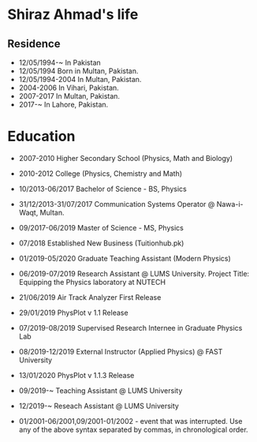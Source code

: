 Shiraz Ahmad's life
===============


Residence
------
- 12/05/1994-~ In Pakistan
- 12/05/1994 Born in Multan, Pakistan.
- 12/05/1994-2004 In Multan, Pakistan.
- 2004-2006 In Vihari, Pakistan.
- 2007-2017 In Multan, Pakistan.
- 2017-~ In Lahore, Pakistan.

# Education

- 2007-2010 Higher Secondary School (Physics, Math and Biology)
- 2010-2012 College (Physics, Chemistry and Math)
- 10/2013-06/2017 Bachelor of Science - BS, Physics
- 31/12/2013-31/07/2017 Communication Systems Operator @ Nawa-i-Waqt, Multan.
- 09/2017-06/2019 Master of Science - MS, Physics
- 07/2018 Established New Business (Tuitionhub.pk)
- 01/2019-05/2020 Graduate Teaching Assistant (Modern Physics)
- 06/2019-07/2019 Research Assistant @ LUMS University. Project Title: Equipping the Physics laboratory at NUTECH
- 21/06/2019 Air Track Analyzer First Release
- 29/01/2019 PhysPlot v 1.1 Release
- 07/2019-08/2019 Supervised Research Internee in Graduate Physics Lab
- 08/2019-12/2019 External Instructor (Applied Physics) @ FAST University
- 13/01/2020 PhysPlot v 1.1.3 Release
- 09/2019-~ Teaching Assistant @ LUMS University
- 12/2019-~ Reseach Assistant @ LUMS University

- 01/2001-06/2001,09/2001-01/2002 - event that was interrupted. Use any of the above syntax separated by commas, in chronological order.
